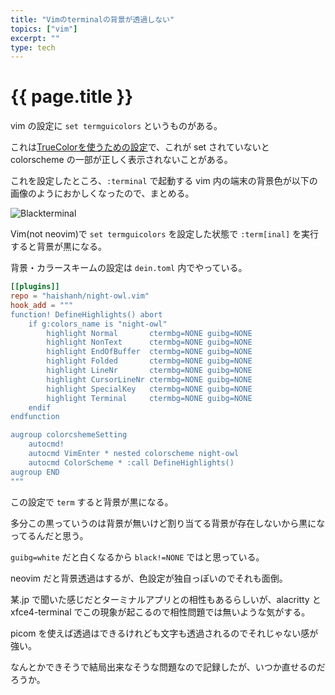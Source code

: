 ```yaml
---
title: "Vimのterminalの背景が透過しない"
topics: ["vim"]
excerpt: ""
type: tech
---
```


# {{ page.title }}

vim の設定に `set termguicolors` というものがある。

これは[TrueColorを使うための設定](https://vim-jp.org/vimdoc-ja/options.html#'termguicolors')で、これが set されていないと colorscheme の一部が正しく表示されないことがある。

これを設定したところ、`:terminal` で起動する vim 内の端末の背景色が以下の画像のようにおかしくなったので、まとめる。

![Blackterminal](https://i.gyazo.com/0419875322440bc99aa70ef621080b21.png)

Vim(not neovim)で `set termguicolors` を設定した状態で `:term[inal]` を実行すると背景が黒になる。

背景・カラースキームの設定は `dein.toml` 内でやっている。

```toml
[[plugins]]
repo = "haishanh/night-owl.vim"
hook_add = """
function! DefineHighlights() abort
    if g:colors_name is "night-owl"
        highlight Normal       ctermbg=NONE guibg=NONE
        highlight NonText      ctermbg=NONE guibg=NONE
        highlight EndOfBuffer  ctermbg=NONE guibg=NONE
        highlight Folded       ctermbg=NONE guibg=NONE
        highlight LineNr       ctermbg=NONE guibg=NONE
        highlight CursorLineNr ctermbg=NONE guibg=NONE
        highlight SpecialKey   ctermbg=NONE guibg=NONE
        highlight Terminal     ctermbg=NONE guibg=NONE
    endif
endfunction

augroup colorcshemeSetting
    autocmd!
    autocmd VimEnter * nested colorscheme night-owl
    autocmd ColorScheme * :call DefineHighlights()
augroup END
"""
```

この設定で `term` すると背景が黒になる。

多分この黒っていうのは背景が無いけど割り当てる背景が存在しないから黒になってるんだと思う。

`guibg=white` だと白くなるから `black!=NONE` ではと思っている。


neovim だと背景透過はするが、色設定が独自っぽいのでそれも面倒。

某.jp で聞いた感じだとターミナルアプリとの相性もあるらしいが、alacritty と xfce4-terminal でこの現象が起こるので相性問題では無いような気がする。

picom を使えば透過はできるけれども文字も透過されるのでそれじゃない感が強い。

なんとかできそうで結局出来なそうな問題なので記録したが、いつか直せるのだろうか。
